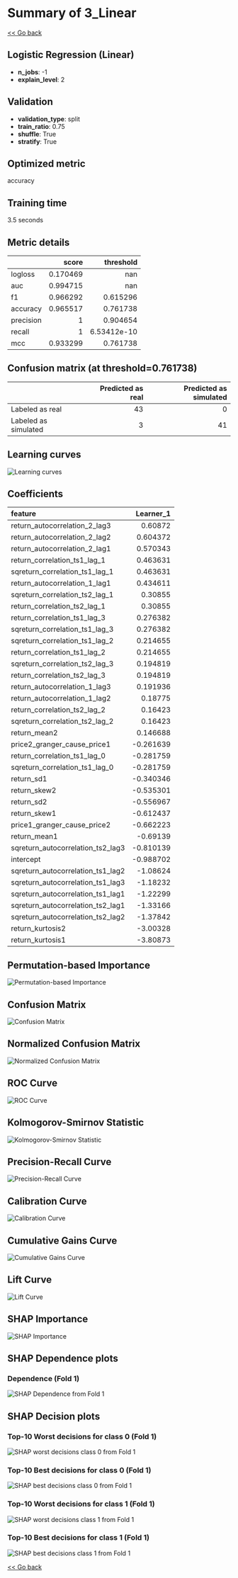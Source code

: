 # Summary of 3_Linear

[<< Go back](../README.md)


## Logistic Regression (Linear)
- **n_jobs**: -1
- **explain_level**: 2

## Validation
 - **validation_type**: split
 - **train_ratio**: 0.75
 - **shuffle**: True
 - **stratify**: True

## Optimized metric
accuracy

## Training time

3.5 seconds

## Metric details
|           |    score |     threshold |
|:----------|---------:|--------------:|
| logloss   | 0.170469 | nan           |
| auc       | 0.994715 | nan           |
| f1        | 0.966292 |   0.615296    |
| accuracy  | 0.965517 |   0.761738    |
| precision | 1        |   0.904654    |
| recall    | 1        |   6.53412e-10 |
| mcc       | 0.933299 |   0.761738    |


## Confusion matrix (at threshold=0.761738)
|                      |   Predicted as real |   Predicted as simulated |
|:---------------------|--------------------:|-------------------------:|
| Labeled as real      |                  43 |                        0 |
| Labeled as simulated |                   3 |                       41 |

## Learning curves
![Learning curves](learning_curves.png)

## Coefficients
| feature                           |   Learner_1 |
|:----------------------------------|------------:|
| return_autocorrelation_2_lag3     |    0.60872  |
| return_autocorrelation_2_lag2     |    0.604372 |
| return_autocorrelation_2_lag1     |    0.570343 |
| return_correlation_ts1_lag_1      |    0.463631 |
| sqreturn_correlation_ts1_lag_1    |    0.463631 |
| return_autocorrelation_1_lag1     |    0.434611 |
| sqreturn_correlation_ts2_lag_1    |    0.30855  |
| return_correlation_ts2_lag_1      |    0.30855  |
| return_correlation_ts1_lag_3      |    0.276382 |
| sqreturn_correlation_ts1_lag_3    |    0.276382 |
| sqreturn_correlation_ts1_lag_2    |    0.214655 |
| return_correlation_ts1_lag_2      |    0.214655 |
| sqreturn_correlation_ts2_lag_3    |    0.194819 |
| return_correlation_ts2_lag_3      |    0.194819 |
| return_autocorrelation_1_lag3     |    0.191936 |
| return_autocorrelation_1_lag2     |    0.18775  |
| return_correlation_ts2_lag_2      |    0.16423  |
| sqreturn_correlation_ts2_lag_2    |    0.16423  |
| return_mean2                      |    0.146688 |
| price2_granger_cause_price1       |   -0.261639 |
| return_correlation_ts1_lag_0      |   -0.281759 |
| sqreturn_correlation_ts1_lag_0    |   -0.281759 |
| return_sd1                        |   -0.340346 |
| return_skew2                      |   -0.535301 |
| return_sd2                        |   -0.556967 |
| return_skew1                      |   -0.612437 |
| price1_granger_cause_price2       |   -0.662223 |
| return_mean1                      |   -0.69139  |
| sqreturn_autocorrelation_ts2_lag3 |   -0.810139 |
| intercept                         |   -0.988702 |
| sqreturn_autocorrelation_ts1_lag2 |   -1.08624  |
| sqreturn_autocorrelation_ts1_lag3 |   -1.18232  |
| sqreturn_autocorrelation_ts1_lag1 |   -1.22299  |
| sqreturn_autocorrelation_ts2_lag1 |   -1.33166  |
| sqreturn_autocorrelation_ts2_lag2 |   -1.37842  |
| return_kurtosis2                  |   -3.00328  |
| return_kurtosis1                  |   -3.80873  |


## Permutation-based Importance
![Permutation-based Importance](permutation_importance.png)
## Confusion Matrix

![Confusion Matrix](confusion_matrix.png)


## Normalized Confusion Matrix

![Normalized Confusion Matrix](confusion_matrix_normalized.png)


## ROC Curve

![ROC Curve](roc_curve.png)


## Kolmogorov-Smirnov Statistic

![Kolmogorov-Smirnov Statistic](ks_statistic.png)


## Precision-Recall Curve

![Precision-Recall Curve](precision_recall_curve.png)


## Calibration Curve

![Calibration Curve](calibration_curve_curve.png)


## Cumulative Gains Curve

![Cumulative Gains Curve](cumulative_gains_curve.png)


## Lift Curve

![Lift Curve](lift_curve.png)



## SHAP Importance
![SHAP Importance](shap_importance.png)

## SHAP Dependence plots

### Dependence (Fold 1)
![SHAP Dependence from Fold 1](learner_fold_0_shap_dependence.png)

## SHAP Decision plots

### Top-10 Worst decisions for class 0 (Fold 1)
![SHAP worst decisions class 0 from Fold 1](learner_fold_0_shap_class_0_worst_decisions.png)
### Top-10 Best decisions for class 0 (Fold 1)
![SHAP best decisions class 0 from Fold 1](learner_fold_0_shap_class_0_best_decisions.png)
### Top-10 Worst decisions for class 1 (Fold 1)
![SHAP worst decisions class 1 from Fold 1](learner_fold_0_shap_class_1_worst_decisions.png)
### Top-10 Best decisions for class 1 (Fold 1)
![SHAP best decisions class 1 from Fold 1](learner_fold_0_shap_class_1_best_decisions.png)

[<< Go back](../README.md)
